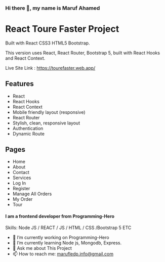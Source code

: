 ### Hi there 👋, my name is Maruf Ahamed

# React Toure Faster Project

Built with React CSS3 HTML5 Bootstrap.

This version uses React, React Router, Bootstrap 5, built with React Hooks and React Context.

Live Site Link : https://tourefaster.web.app/

## Features

* React 
* React Hooks 
* React Context 
* Mobile friendly layout (responsive) 
* React Router 
* Stylish, clean, responsive layout 
* Authentication 
* Dynamic Route 

## Pages

* Home 
* About 
* Contact 
* Services 
* Log In 
* Register 
* Manage All Orders 
* My Order 
* Tour



#### I am a frontend developer from Programming-Hero

Skills: Node JS / REACT / JS / HTML / CSS /Bootstrap 5 ETC 

- 🔭 I’m currently working on Programming-Hero 
- 🌱 I’m currently learning Node js, Mongodb, Express. 
- 💬 Ask me about This Project 
- 📫 How to reach me: marufledp.info@gmail.com 
